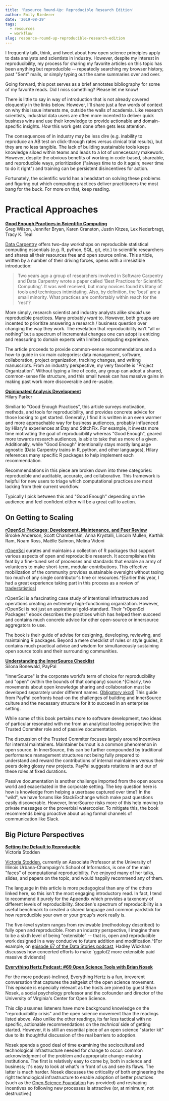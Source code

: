 ```yaml
---
title: 'Resource Round-Up: Reproducible Research Edition'
author: Emily Riederer
date: '2019-08-29'
tags:
  - resources
  - workflow
slug: resource-round-up-reproducible-research-edition
---
```


I frequently talk, think, and tweet about how open science principles apply to data analysts and scientists in industry. However, despite my interest in reproducibility, my process for sharing my favorite articles on this topic has been anything but reproducible -- repeatedly searching my browser history, past "Sent" mails, or simply typing out the same summaries over and over. 

Going forward, this post serves as a brief annotates bibliography for some of my favorite reads. Did I miss something? Please let me know!

There is little to say in way of introduction that is not already covered eloquently in the links below. However, I'll share just a few words of context on why this issue interests me, outside the walls of academia. Like research scientists, industrial data users are often more incented to deliver quick business wins and use their knowledge to provide actionable and domain-specific insights. *How* this work gets done often gets less attention.

The consequences of in industry may be less dire (e.g. inability to reproduce an AB test on click-through rates versus clinical trial results), but they are no less tangible. The lack of building sustainable tools keeps knowledge siloed within teams and leads to a lot of unnecessary makework. However, despite the obvious benefits of working in code-based, shareable, and reproducible ways, prioritization ("always time to do it again; never time to do it right") and training can be persistent disincentives for action. 

Fortunately, the scientific world has a headstart on solving these problems and figuring out which computing practices deliver practitioners the most bang for the buck. For more on that, keep reading. 


# Practical Approaches

[**Good Enough Practices in Scientific Computing**](https://arxiv.org/abs/1609.00037)    
Greg Wilson, Jennifer Bryan, Karen Cranston, Justin Kitzes, Lex Nederbragt, Tracy K. Teal

[Data Carpentry](https://datacarpentry.org/) offers two-day workshops on reproducible statistical computing essentials (e.g. R, python, SQL, git, etc.) to scientific researchers and shares all their resources free and open source online. This article, written by a number of their driving forces, opens with a irresistible introduction:

>Two years ago a group of researchers involved in Software Carpentry and Data Carpentry wrote a paper called 'Best Practices for Scientific Computing'. It was well received, but many novices found its litany of tools and techniques intimidating. Also, by definition, the 'best' are a small minority. What practices are comfortably within reach for the 'rest'?

More simply, research scientist and industry analysts alike *should* use reproducible practices. Many probably *want* to. However, both groups are incented to prioritize answering a research / business question over changing the way they work. The revelation that reproducibility isn't "all or nothing" but a spectrum of incremental changes one can adopt is enticing and reassuring to domain experts with limited computing experience.

The article proceeds to provide common-sense recommendations and a how-to guide in six main categories: data managament, software, collaboration, project organization, tracking changes, and writing manuscripts. From an industry perspective, my very favorite is "Project Organization". Without typing a line of code, any group can adopt a shared, common-sense file structure, and this small tweak can has massive gains in making past work more discoverable and re-usable.

[**Opinionated Analysis Development**](https://peerj.com/preprints/3210/)    
Hilary Parker

Similiar to "Good Enough Practices", this article surveys motivation, methods, and tools for reproducibility, and provides concrete advice for those looking to get started. Generally, I find it is written in an even warmer and more approachable way for business audiences, probably influenced by Hilary's experiences at Etsy and StitchFix. For example, it invests more time motivating the goal of reproducibility whereas "Good Enough", geared more towards research audiences, is able to take that as more of a given. Additionally, while "Good Enough" intentionally stays mostly language agnostic (Data Carpentry trains in R, python, and other languages), Hilary references many specific R packages to help implement each recommendation.

Recommendations in this piece are broken down into three categories: reproducible and auditable, accurate, and collaborative. This framework is helpful for new users to triage which computational practices are most lacking from their current workflow.

Typically I pick between this and "Good Enough" depending on the audience and feel confident either will be a great call to action.

## On Getting to Scaling 

[**rOpenSci Packages: Development, Maintenance, and Peer Review**](https://ropensci.github.io/dev_guide/)    
Brooke Anderson, Scott Chamberlain, Anna Krystalli, Lincoln Mullen, Karthik Ram, Noam Ross, Maëlle Salmon, Melina Vidoni

[rOpenSci](https://ropensci.org/) curates and maintains a collection of R packages that support various aspects of open and reproducible research. It accomplishes this feat by a fine-tuned set of processes and standards that enable an army of volunteers to make short-term, modular contributions. This effective mobilization of the community provides sustainable oversight without taxing too much of any single contributor's time or resources.^[Earlier this year, I had a great experience taking part in this process as a review of [tradestatistics](https://github.com/ropensci/tradestatistics)]

rOpenSci is a fascinating case study of intentional infrastructure and operations creating an extremely high-functioning organization. However, rOpenSci is not just an aspirational gold-standard. Their "rOpenSci Packages" ebook describes the practices which has helped them succeed and contains much concrete advice for other open-source or innersource aggregators to use.

The book is their guide of advise for designing, developing, reviewing, and maintaining R packages. Beyond a mere checklist of rules or style guides, it contains much practical advise and wisdom for simultaneously sustaining open source tools and their surrounding communities. 

[**Understanding the InnerSource Checklist**](http://innersourcecommons.org/checklist/)    
Silona Bonewald, PayPal

"InnerSource" is the corporate world's term of choice for reproducibility and "open" (within the bounds of that company) source.^[Clearly, two movements about open knowledge sharing and collaboration must be developed separately under different names. [Obligatory xkcd](https://xkcd.com/927/)] This guide from PayPal confronts head-on the challenges of building and InnerSource culture and the necessary structure for it to succeed in an enterprise setting.

While some of this book pertains more to software development, two ideas of particular resonated with me from an analytical tooling perspective: the Trusted Commiter role and of passive documentation. 

The discussion of the Trusted Commiter focuses largely around incentives for internal maintainers. Maintainer burnout is a common phenomenon in open source. In InnerSource, this can be further compounded by traditional performance management structures not being fully prepared to understand and reward the contributions of internal maintainers versus their peers doing glossy new projects. PayPal suggests rotations in and our of these roles at fixed durations.

Passive documentation is another challenge imported from the open source world and exacerbated in the corporate setting. The key question here is how is knowledge from helping a userbase captured over time? In the "wild", we have forums like StackExchange which make past questions easily discoverable. However, InnerSource risks more of this help moving to private messages or the proverbial watercooler. To mitigate this, the book recommends being proactive about using formal channels of communication like Slack.

## Big Picture Perspectives

[**Setting the Default to Reproducible**](http://stodden.net/icerm_report.pdf)    
Victoria Stodden

[Victoria Stodden](http://web.stanford.edu/~vcs/index.html), currently an Associate Professor at the University of Illinois Urbana-Champaign's School of Informatics, is one of the main "faces" of computational reproducibility. I've enjoyed many of her talks, slides, and papers on the topic, and would happily recommend any of them.

The language in this article is more pedagogical than any of the others linked here, so this isn't the most engaging introductory read. In fact, I tend to recommend it purely for the Appendix which provides a taxonomy of different levels of reproducibility. Stodden's spectrum of reproducibility is a useful benchmark to created a shared language and common yardstick for how reproducible your own or your group's work really is.

The five-level system ranges from reviewable (methodology described) to fully open and reproducible. From an industry perspective, I imagine there to be a sixth level of being "extensible" -- that is, open and reproducible work designed in a way conducive to future addition and modification.^[For example, on [episode 67 of the Data Stories podcast](https://datastori.es/67-ggplot2-r-and-data-toolmaking-with-hadley-wickham/), Hadley Wickham discusses how concerted efforts to make `ggplot2   more extensible paid massive dividends]

[**Everything Hertz Podcast: #69 Open Science Tools with Brian Nosek**](https://everythinghertz.com/69)

For the more podcast-inclined, Everything Hertz is a fun, irreverent conversation that captures the zeitgeist of the open science movement. This episode is especially relevant as the hosts are joined by guest Brian Nosek, a social psychology professor and the cofounder and director of the University of Virginia's Center for Open Science. 

This clip assumes listeners have more background knowledge on the "reproducibility crisis" and the open science movement than the readings listed above. Also unlike the other readings, its far less tactical with no specific, actionable recommendations on the *technical* side of getting started. However, it is still an essential piece of an open science "starter kit" due to its thoughtful discussion of the real barriers to adoption. 

Nosek spends a good deal of time examining the sociocultural and technological infrastructure needed for change to occur: common acknowledgment of the problem and appropriate change-making institutions. The first is relatively easy to come by, both in science and business; it's easy to look at what's in front of us and see its flaws. The latter is much harder. Nosek discusses the criticality of both engineering the right technological infrastructure to enable adoption of better practices (such as the [Open Science Foundation](https://osf.io/) has provided) and reshaping incentives so following new processes is attractive (or, at minimum, not destructive.)

